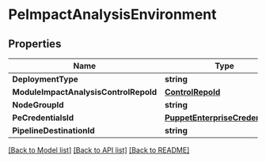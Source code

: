 # PeImpactAnalysisEnvironment

## Properties

Name | Type | Description | Notes
------------ | ------------- | ------------- | -------------
**DeploymentType** | **string** |  | [optional] 
**ModuleImpactAnalysisControlRepoId** | [**ControlRepoId**](ControlRepoId.md) |  | [optional] 
**NodeGroupId** | **string** |  | [optional] 
**PeCredentialsId** | [**PuppetEnterpriseCredentialsId**](PuppetEnterpriseCredentialsId.md) |  | [optional] 
**PipelineDestinationId** | **string** |  | [optional] 

[[Back to Model list]](../README.md#documentation-for-models) [[Back to API list]](../README.md#documentation-for-api-endpoints) [[Back to README]](../README.md)


